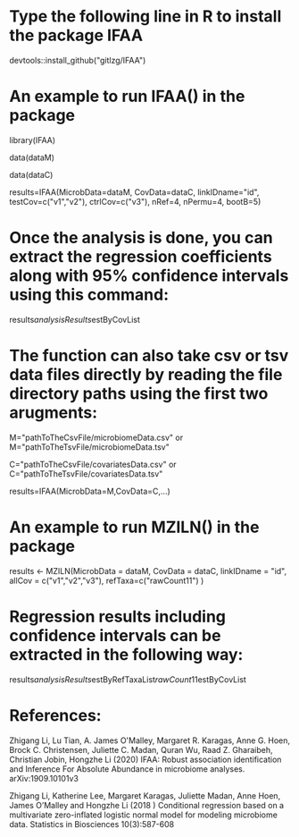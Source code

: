 # Type the following line in R to install the package IFAA
 devtools::install_github("gitlzg/IFAA")

# An example to run IFAA() in the package
library(IFAA)
 
data(dataM)
 
data(dataC)
 
results=IFAA(MicrobData=dataM,
CovData=dataC,
linkIDname="id",
testCov=c("v1","v2"),
ctrlCov=c("v3"),
nRef=4,
nPermu=4,
bootB=5)
      
# Once the analysis is done, you can extract the regression coefficients along with 95% confidence intervals using this command:
results$analysisResults$estByCovList
  
# The function can also take csv or tsv data files directly by reading the file directory paths using the first two arugments:
M="pathToTheCsvFile/microbiomeData.csv" or M="pathToTheTsvFile/microbiomeData.tsv"

C="pathToTheCsvFile/covariatesData.csv" or C="pathToTheTsvFile/covariatesData.tsv"

results=IFAA(MicrobData=M,CovData=C,...)

# An example to run MZILN() in the package

results <- MZILN(MicrobData = dataM,
                CovData = dataC,
                linkIDname = "id",
                allCov = c("v1","v2","v3"),
                refTaxa=c("rawCount11")
                )

# Regression results including confidence intervals can be extracted in the following way:

results$analysisResults$estByRefTaxaList$rawCount11$estByCovList

# References: 
Zhigang Li, Lu Tian, A. James O'Malley, Margaret R. Karagas, Anne G. Hoen, Brock C. Christensen, Juliette C. Madan, Quran Wu, Raad Z. Gharaibeh, Christian Jobin, Hongzhe Li (2020) IFAA: Robust association identification and Inference For Absolute Abundance in microbiome analyses. arXiv:1909.10101v3 

Zhigang Li, Katherine Lee, Margaret Karagas, Juliette Madan, Anne Hoen, James O’Malley and Hongzhe Li (2018 ) Conditional regression based on a multivariate zero-inflated logistic normal model for modeling microbiome data. Statistics in Biosciences  10(3):587-608
